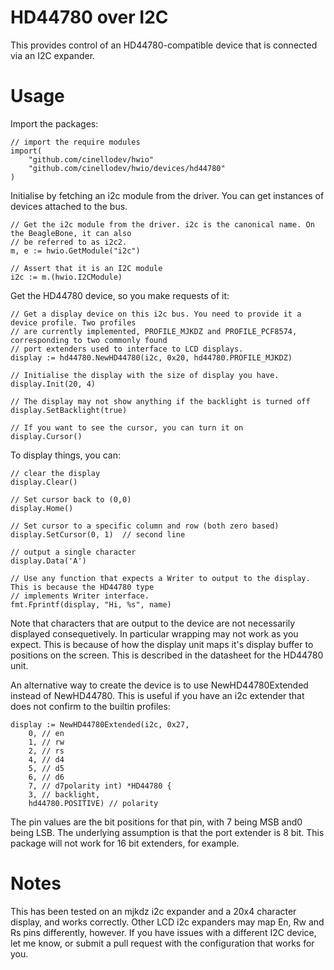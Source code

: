# HD44780 over I2C

This provides control of an HD44780-compatible device that is connected via an I2C expander.

# Usage

Import the packages:

	// import the require modules
	import(
		"github.com/cinellodev/hwio"
		"github.com/cinellodev/hwio/devices/hd44780"
	)

Initialise by fetching an i2c module from the driver. You can get instances of devices attached to
the bus.

	// Get the i2c module from the driver. i2c is the canonical name. On the BeagleBone, it can also
	// be referred to as i2c2.
	m, e := hwio.GetModule("i2c")

	// Assert that it is an I2C module
	i2c := m.(hwio.I2CModule)


Get the HD44780 device, so you make requests of it:

	// Get a display device on this i2c bus. You need to provide it a device profile. Two profiles
	// are currently implemented, PROFILE_MJKDZ and PROFILE_PCF8574, corresponding to two commonly found
	// port extenders used to interface to LCD displays.
	display := hd44780.NewHD44780(i2c, 0x20, hd44780.PROFILE_MJKDZ)

	// Initialise the display with the size of display you have.
	display.Init(20, 4)

	// The display may not show anything if the backlight is turned off
	display.SetBacklight(true)

	// If you want to see the cursor, you can turn it on
	display.Cursor()

To display things, you can:

	// clear the display
	display.Clear()

	// Set cursor back to (0,0)
	display.Home()

	// Set cursor to a specific column and row (both zero based)
	display.SetCursor(0, 1)  // second line

	// output a single character
	display.Data('A')

	// Use any function that expects a Writer to output to the display. This is because the HD44780 type
	// implements Writer interface.
	fmt.Fprintf(display, "Hi, %s", name)

Note that characters that are output to the device are not necessarily displayed consequetively. In particular wrapping may not work
as you expect. This is because of how the display unit maps it's display buffer to positions on the screen. This is described in
the datasheet for the HD44780 unit.

An alternative way to create the device is to use NewHD44780Extended instead of NewHD44780. This is useful if you have an i2c extender that
does not confirm to the builtin profiles:

	display := NewHD44780Extended(i2c, 0x27,
		0, // en
		1, // rw
		2, // rs
		4, // d4
		5, // d5
		6, // d6
		7, // d7polarity int) *HD44780 {
		3, // backlight,
		hd44780.POSITIVE) // polarity

The pin values are the bit positions for that pin, with 7 being MSB and0 being LSB. The underlying assumption
is that the port extender is 8 bit. This package will not work for 16 bit extenders, for example.

# Notes

This has been tested on an mjkdz i2c expander and a 20x4 character display, and works correctly. Other LCD i2c expanders
may map En, Rw and Rs pins differently, however. If you have issues with a different I2C device, let me know, or submit
a pull request with the configuration that works for you.
